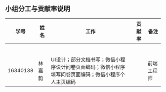 ## 小组分工与贡献率说明

| 学号     | 姓名   | 工作                                                         | 贡献率 | 备注       |
| -------- | ------ | ------------------------------------------------------------ | ------ | ---------- |
|          |        |                                                              |        |            |
|          |        |                                                              |        |            |
|          |        |                                                              |        |            |
|          |        |                                                              |        |            |
|          |        |                                                              |        |            |
|          |        |                                                              |        |            |
| 16340138 | 林嘉韵 | UI设计；部分文档书写；微信小程序设计问卷页面编码；微信小程序填写问卷页面编码；微信小程序个人主页编码 |        | 前端工程师 |

